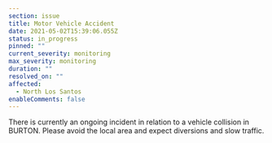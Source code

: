 ```yaml
---
section: issue
title: Motor Vehicle Accident
date: 2021-05-02T15:39:06.055Z
status: in_progress
pinned: ""
current_severity: monitoring
max_severity: monitoring
duration: ""
resolved_on: ""
affected:
  - North Los Santos
enableComments: false
---
```

There is currently an ongoing incident in relation to a vehicle collision in BURTON. Please avoid the local area and expect diversions and slow traffic.